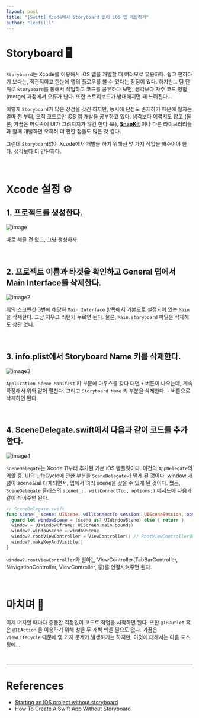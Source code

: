 ```yaml
---
layout: post
title: "[Swift] Xcode에서 Storyboard 없이 iOS 앱 개발하기"
author: "leefilll"
---
```


# Storyboard 🖥

`Storyboard`는 Xcode를 이용해서 iOS 앱을 개발할 때 여러모로 유용하다. 쉽고 편하다기 보다는, 직관적이고 한눈에 앱의 플로우를 볼 수 있다는 장점이 있다. 하지만... 팀 단위로 `Storyboard`를 통해서 작업하고 코드를 공유하다 보면, 생각보다 자주 코드 병합(merge) 과정에서 오류가 난다. 또한 스토리보드가 방대해지면 꽤 느려진다...

이렇게 `Storyboard`가 많은 장점을 갖긴 하지만, 동시에 단점도 존재하기 때문에 필자는 얼마 전 부터, 오직 코드로만 iOS 앱 개발을 공부하고 있다. 생각보다 어렵지도 않고 (물론, 가끔은 머릿속에 UI가 그려지지가 않긴 한다 😂), **[SnapKit][snapkit_github]** 이나 다른 라이브러리들과 함께 개발하면 오히려 더 편한 점들도 많은 것 같다.

그런데 `Storyboard`없이 Xcode에서 개발을 하기 위해선 몇 가지 작업을 해주어야 한다. 생각보다 더 간단하다.

<br/>

# Xcode 설정 ⚙️

## 1. 프로젝트를 생성한다.

![image](https://user-images.githubusercontent.com/38246878/78570544-19025c00-7860-11ea-922b-c4b7bb0528e4.png)

따로 해줄 건 없고, 그냥 생성하자.

<br/>

## 2. 프로젝트 이름과 타겟을 확인하고 General 탭에서 Main Interface를 삭제한다.

![image2](https://user-images.githubusercontent.com/38246878/78572014-e35e7280-7861-11ea-9014-676ceebeaa10.png)

위의 스크린샷 3번에 해당하 `Main Interface` 항목에서 기본으로 설정되어 있는 `Main`을 삭제한다. 그냥 지우고 리턴키 누르면 된다. 물론, `Main.storyboard` 파일은 삭제해도 상관 없다.

<br/>

## 3. info.plist에서 Storyboard Name 키를 삭제한다.

![image3](https://user-images.githubusercontent.com/38246878/78572406-6253ab00-7862-11ea-8e6a-bb2df831c92d.png)

`Application Scene Manifest` 키 부분에 마우스를 갖다 대면 `+` 버튼이 나오는데, 계속 확장해서 위와 같이 펼친다. 그리고 `Storyboard Name` 키 부분을 삭제한다. `-` 버튼으로 삭제하면 된다.

<br/>

## 4. SceneDelegate.swift에서 다음과 같이 코드를 추가한다.

![image4](https://user-images.githubusercontent.com/38246878/78573907-3c2f0a80-7864-11ea-94c0-089bc9c10fee.png)

`SceneDelegate`는 Xcode 11부터 추가된 기본 iOS 템플릿이다. 이전의 `AppDelegate`의 역할 중, UI의 LifeCycle에 관한 부분을 `SceneDelegate`가 맡게 된 것이다. window 개념이 scene으로 대체되면서, 앱에서 여러 scene을 갖을 수 있게 된 것이다. 쨌든, `SceneDelegate` 클래스의 `scene(_:, willConnectTo:, options:)` 메서드에 다음과 같이 적어주면 된다.

```swift
// SceneDelegate.swift
func scene(_ scene: UIScene, willConnectTo session: UISceneSession, options connectionOptions: UIScene.ConnectionOptions) {
  guard let windowScene = (scene as? UIWindowScene) else { return }
  window = UIWindow(frame: UIScreen.main.bounds)
  window?.windowScene = windowScene
  window?.rootViewController = ViewController() // RootViewController를 연결
  window?.makeKeyAndVisible()
}
```

`window?.rootViewController`와 원하는 ViewController(TabBarController, NavigationController, ViewController, 등)를 연결시켜주면 된다.

<br/>

# 마치며 💬

이제 머지할 때마다 충돌할 걱정없이 코드로 작업을 시작하면 된다. 또한 `@IBOutlet` 혹은 `@IBAction` 을 이용하기 위해 창을 두 개씩 띄울 필요도 없다. 가끔은 `ViewLifeCycle` 때문에 몇 가지 문제가 발생하기는 하지만, 이것에 대해서는 다음 포스팅에...

<br/>

---

# References

- [Starting an iOS project without storyboard][medium_blog]
- [How To Create A Swift App Without Storyboard][dev2qa_blog]

[medium_blog]: https://medium.com/@how_noobs_think/starting-an-ios-project-without-storyboard-94c0e618a119
[dev2qa_blog]: https://www.dev2qa.com/how-to-create-a-swift-app-without-storyboard/
[snapkit_github]: https://github.com/SnapKit/SnapKit
